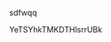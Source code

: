 sdfwqq









































































YeTSYhkTMKDTHlsrrUBk
